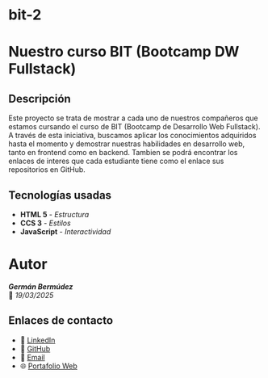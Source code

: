 # bit-2

# Nuestro curso BIT (Bootcamp DW Fullstack)

## Descripción

Este proyecto se trata de mostrar a cada uno de nuestros compañeros que estamos cursando el curso de BIT (Bootcamp de Desarrollo Web Fullstack). A través de esta iniciativa, buscamos aplicar los conocimientos adquiridos hasta el momento y demostrar nuestras habilidades en desarrollo web, tanto en frontend como en backend. Tambien se podrá encontrar los enlaces de interes que cada estudiante tiene como el enlace sus repositorios en GitHub.

## Tecnologías usadas
* **HTML 5** - _Estructura_
* **CCS 3** - _Estilos_
* **JavaScript** - _Interactividad_

# Autor
_**Germán Bermúdez**_  
📅 *19/03/2025*

## Enlaces de contacto
- 💼 [LinkedIn](https://www.linkedin.com/in/german-bermudez/)  
- 🐙 [GitHub](https://github.com/Shermangnr)  
- 📧 [Email](mailto:shermangnr@gmail.com)  
- 🌐 [Portafolio Web](https://shermangnr.github.io/bit-website/)
